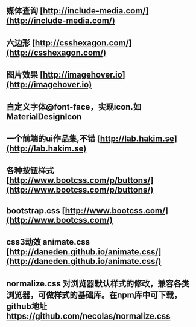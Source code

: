 
## 媒体查询     [http://include-media.com/](http://include-media.com/)

## 六边形      [http://csshexagon.com/](http://csshexagon.com/)

## 图片效果       [http://imagehover.io](http://imagehover.io)

## 自定义字体@font-face，实现icon.如     MaterialDesignIcon

## 一个前端的ui作品集,不错 [http://lab.hakim.se](http://lab.hakim.se)

## 各种按钮样式 [http://www.bootcss.com/p/buttons/](http://www.bootcss.com/p/buttons/)

## bootstrap.css   [http://www.bootcss.com/](http://www.bootcss.com/)

## css3动效 animate.css [http://daneden.github.io/animate.css/](http://daneden.github.io/animate.css/)


## normalize.css  对浏览器默认样式的修改，兼容各类浏览器，可做样式的基础库。在npm库中可下载，github地址   https://github.com/necolas/normalize.css
